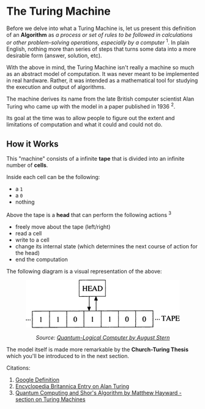 # The Turing Machine

Before we delve into what a Turing Machine is, let us present this definition of an __Algorithm__ as *a process or set of rules to be followed in calculations or other problem-solving operations, especially by a computer* <sup>1</sup>. In plain English, nothing more than series of steps that turns some data into a more desirable form (answer, solution, etc).

With the above in mind, the Turing Machine isn't really a machine so much as an abstract model of computation. It was never meant to be implemented in real hardware. Rather, it was intended as a mathematical tool for studying the execution and output of algorithms.

The machine derives its name from the late British computer scientist Alan Turing who came up with the model in a paper published in 1936 <sup>2</sup>.

Its goal at the time was to allow people to figure out the extent and limitations of computation and what it could and could not do.

## How it Works

This "machine" consists of a infinite __tape__ that is divided into an infinite number of __cells__.

Inside each cell can be the following:
* a `1`
* a `0`
* nothing

Above the tape is a __head__ that can perform the following actions <sup>3</sup>
* freely move about the tape (left/right)
* read a cell
* write to a cell
* change its internal state (which determines the next course of action for the head)
* end the computation

The following diagram is a visual representation of the above:

<p align="center">
  <img  src="turing-machine.png">
</p>

<p align="center">
   <i> Source: <a href=https://www.sciencedirect.com/science/article/pii/B9780444826183500887> Quantum-Logical Computer by August Stern </a> </i>
</p>

The model itself is made more remarkable by the __Church-Turing Thesis__ which you'll be introduced to in the next section.

Citations:

1. [Google Definition](https://www.google.com/search?sxsrf=ALeKk03AhA_grrmIg-ZNfZFQusF0Nav9Ew%3A1603221517710&source=hp&ei=DTiPX9zNKKG2ggf-6Y4g&q=algorithm&oq=algorithm&gs_lcp=CgZwc3ktYWIQAzIECCMQJzIKCAAQsQMQyQMQQzIICAAQsQMQgwEyBQgAELEDMgIIADIFCAAQsQMyAgguMgUILhCxAzICCAAyAggAOgcILhAnEJMCOgQILhBDOggILhCxAxCDAToLCC4QsQMQxwEQowI6CgguEOoCECcQkwI6BwgjEOoCECc6BwguEOoCECc6DQguEMcBEKMCECcQkwI6CggAELEDEIMBEEM6BwgjECcQnQI6BAgAEEM6BwgAELEDEEM6DAgjECcQnQIQRhD6AToNCAAQsQMQgwEQyQMQQzoFCAAQyQM6CAgAELEDEMkDOgQIABAKOgcIABAUEIcCOgoILhDJAxAnEJMCOg0IABCxAxCDARAUEIcCULcDWM65AWChuwFoLXAAeAaAAaMEiAH5KZIBCjAuMzAuMS41LTGYAQCgAQGqAQdnd3Mtd2l6sAEK&sclient=psy-ab&ved=0ahUKEwiciLrI8cPsAhUhm-AKHf60AwQQ4dUDCAk&uact=5)
2. [Encyclopedia Britannica Entry on Alan Turing](https://www.britannica.com/biography/Alan-Turing)
3. [Quantum Computing and Shor's Algorithm by Matthew Hayward - section on Turing Machines](https://quantum-algorithms.herokuapp.com/299/paper/node5.html)